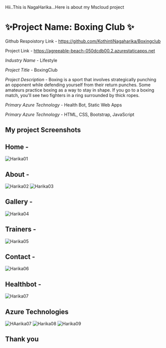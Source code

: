 Hii..This is NagaHarika...Here is about my Mscloud project

# ✨Project Name: Boxing Club ✨ #

Github Respoistory Link - https://github.com/KothintiNagaharika/Boxingclub

Project Link - https://agreeable-beach-050dcdb00.2.azurestaticapps.net

*Industry Name* - Lifestyle

*Project Title* - BoxingClub

*Project Description* - Boxing is a sport that involves strategically punching an opponent while defending yourself from their return punches. Some amateurs practice                           boxing as a way to stay in shape. If you go to a boxing match, you'll see two fighters in a ring surrounded by thick ropes.

*Primary Azure Technology* - Health Bot, Static Web Apps

*Primary Azure Technology* - HTML, CSS, Bootstrap, JavaScript

## My project Screenshots ##


## Home -
![Harika01](https://user-images.githubusercontent.com/115697386/208749761-973aa7ca-7dc1-42fe-b734-05852dd63953.png)


## About -
![Harika02](https://user-images.githubusercontent.com/115697386/208749796-1bbd3641-ca39-4fda-bd0b-4ffcc7ba427f.png)
![Harika03](https://user-images.githubusercontent.com/115697386/208749883-1f259430-b86e-4f1c-880f-4d94f244e734.png)


## Gallery - 
![Harika04](https://user-images.githubusercontent.com/115697386/208749849-c6b83aba-249e-42a7-8d97-4cf8be61e58f.png)


## Trainers -
![Harika05](https://user-images.githubusercontent.com/115697386/208749927-9b2c2d42-3a71-4884-8d47-71164c85b1fb.png)


## Contact -
![Harika06](https://user-images.githubusercontent.com/115697386/208749968-5d38ae32-44f5-4b88-9be0-fbcd37335951.png)


## Healthbot - 
![Harika07](https://user-images.githubusercontent.com/115697386/208750416-58d7fba0-765b-405d-ae2b-5a9a0ecc8aba.png)


## Azure Technologies
![HAarika07](https://user-images.githubusercontent.com/115697386/208750056-30022cf4-cc3e-40de-9207-3a6e1cc1485e.png)
![Harika08](https://user-images.githubusercontent.com/115697386/208750109-6fefc318-4a47-44a6-b33b-d05d5393802c.png)
![Harika09](https://user-images.githubusercontent.com/115697386/208750176-ef4f179e-398b-4221-b28b-7c42cf93b861.png)

## Thank you ##
